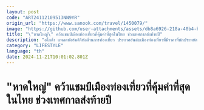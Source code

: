 ```yaml
---
layout: post
code: "ART24112109513NN9YR"
origin_url: "https://www.sanook.com/travel/1450079/"
image: "https://github.com/user-attachments/assets/db8a6926-218a-40b4-b287-644906f41c37"
title: "\"หาดใหญ่\" คว้าแชมป์เมืองท่องเที่ยวที่คุ้มค่าที่สุดในไทย ช่วงเทศกาลส่งท้ายปี"
description: "อโกด้า แพลตฟอร์มดิจิทัลด้านการท่องเที่ยว ประกาศอันดับเมืองท่องเที่ยวที่มีราคาที่พักประหยัดที่สุดในช่วงเทศกาลส่งท้ายปี"
category: "LIFESTYLE"
language: "th"
date: 2024-11-21T10:01:02.801Z
---
```


# "หาดใหญ่" คว้าแชมป์เมืองท่องเที่ยวที่คุ้มค่าที่สุดในไทย ช่วงเทศกาลส่งท้ายปี